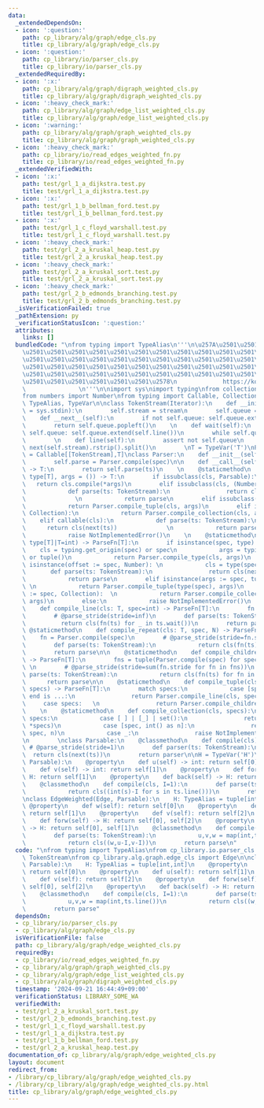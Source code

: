 ```yaml
---
data:
  _extendedDependsOn:
  - icon: ':question:'
    path: cp_library/alg/graph/edge_cls.py
    title: cp_library/alg/graph/edge_cls.py
  - icon: ':question:'
    path: cp_library/io/parser_cls.py
    title: cp_library/io/parser_cls.py
  _extendedRequiredBy:
  - icon: ':x:'
    path: cp_library/alg/graph/digraph_weighted_cls.py
    title: cp_library/alg/graph/digraph_weighted_cls.py
  - icon: ':heavy_check_mark:'
    path: cp_library/alg/graph/edge_list_weighted_cls.py
    title: cp_library/alg/graph/edge_list_weighted_cls.py
  - icon: ':warning:'
    path: cp_library/alg/graph/graph_weighted_cls.py
    title: cp_library/alg/graph/graph_weighted_cls.py
  - icon: ':heavy_check_mark:'
    path: cp_library/io/read_edges_weighted_fn.py
    title: cp_library/io/read_edges_weighted_fn.py
  _extendedVerifiedWith:
  - icon: ':x:'
    path: test/grl_1_a_dijkstra.test.py
    title: test/grl_1_a_dijkstra.test.py
  - icon: ':x:'
    path: test/grl_1_b_bellman_ford.test.py
    title: test/grl_1_b_bellman_ford.test.py
  - icon: ':x:'
    path: test/grl_1_c_floyd_warshall.test.py
    title: test/grl_1_c_floyd_warshall.test.py
  - icon: ':heavy_check_mark:'
    path: test/grl_2_a_kruskal_heap.test.py
    title: test/grl_2_a_kruskal_heap.test.py
  - icon: ':heavy_check_mark:'
    path: test/grl_2_a_kruskal_sort.test.py
    title: test/grl_2_a_kruskal_sort.test.py
  - icon: ':heavy_check_mark:'
    path: test/grl_2_b_edmonds_branching.test.py
    title: test/grl_2_b_edmonds_branching.test.py
  _isVerificationFailed: true
  _pathExtension: py
  _verificationStatusIcon: ':question:'
  attributes:
    links: []
  bundledCode: "\nfrom typing import TypeAlias\n'''\n\u257A\u2501\u2501\u2501\u2501\
    \u2501\u2501\u2501\u2501\u2501\u2501\u2501\u2501\u2501\u2501\u2501\u2501\u2501\
    \u2501\u2501\u2501\u2501\u2501\u2501\u2501\u2501\u2501\u2501\u2501\u2501\u2501\
    \u2501\u2501\u2501\u2501\u2501\u2501\u2501\u2501\u2501\u2501\u2501\u2501\u2501\
    \u2501\u2501\u2501\u2501\u2501\u2501\u2501\u2501\u2501\u2501\u2501\u2501\u2501\
    \u2501\u2501\u2501\u2501\u2501\u2501\u2578\n             https://kobejean.github.io/cp-library\
    \               \n'''\n\nimport sys\nimport typing\nfrom collections import deque\n\
    from numbers import Number\nfrom typing import Callable, Collection, Iterator,\
    \ TypeAlias, TypeVar\n\nclass TokenStream(Iterator):\n    def __init__(self, stream\
    \ = sys.stdin):\n        self.stream = stream\n        self.queue = deque()\n\n\
    \    def __next__(self):\n        if not self.queue: self.queue.extend(self.line())\n\
    \        return self.queue.popleft()\n    \n    def wait(self):\n        if not\
    \ self.queue: self.queue.extend(self.line())\n        while self.queue: yield\n\
    \        \n    def line(self):\n        assert not self.queue\n        return\
    \ next(self.stream).rstrip().split()\n        \nT = TypeVar('T')\nParseFn: TypeAlias\
    \ = Callable[[TokenStream],T]\nclass Parser:\n    def __init__(self, spec: type[T]|T):\n\
    \        self.parse = Parser.compile(spec)\n\n    def __call__(self, ts: TokenStream)\
    \ -> T:\n        return self.parse(ts)\n    \n    @staticmethod\n    def compile_type(cls:\
    \ type[T], args = ()) -> T:\n        if issubclass(cls, Parsable):\n         \
    \   return cls.compile(*args)\n        elif issubclass(cls, (Number, str)):\n\
    \            def parse(ts: TokenStream):\n                return cls(next(ts))\
    \              \n            return parse\n        elif issubclass(cls, tuple):\n\
    \            return Parser.compile_tuple(cls, args)\n        elif issubclass(cls,\
    \ Collection):\n            return Parser.compile_collection(cls, args)\n    \
    \    elif callable(cls):\n            def parse(ts: TokenStream):\n          \
    \      return cls(next(ts))              \n            return parse\n        else:\n\
    \            raise NotImplementedError()\n    \n    @staticmethod\n    def compile(spec:\
    \ type[T]|T=int) -> ParseFn[T]:\n        if isinstance(spec, type):\n        \
    \    cls = typing.get_origin(spec) or spec\n            args = typing.get_args(spec)\
    \ or tuple()\n            return Parser.compile_type(cls, args)\n        elif\
    \ isinstance(offset := spec, Number): \n            cls = type(spec)  \n     \
    \       def parse(ts: TokenStream):\n                return cls(next(ts)) + offset\n\
    \            return parse\n        elif isinstance(args := spec, tuple):     \
    \ \n            return Parser.compile_tuple(type(spec), args)\n        elif isinstance(args\
    \ := spec, Collection):  \n            return Parser.compile_collection(type(spec),\
    \ args)\n        else:\n            raise NotImplementedError()\n    \n    @staticmethod\n\
    \    def compile_line(cls: T, spec=int) -> ParseFn[T]:\n        fn = Parser.compile(spec)\n\
    \        # @parse_stride(stride=inf)\n        def parse(ts: TokenStream):\n  \
    \          return cls(fn(ts) for _ in ts.wait())\n        return parse\n\n   \
    \ @staticmethod\n    def compile_repeat(cls: T, spec, N) -> ParseFn[T]:\n    \
    \    fn = Parser.compile(spec)\n        # @parse_stride(stride=fn.stride*N)\n\
    \        def parse(ts: TokenStream):\n            return cls(fn(ts) for _ in range(N))\n\
    \        return parse\n\n    @staticmethod\n    def compile_children(cls: T, specs)\
    \ -> ParseFn[T]:\n        fns = tuple(Parser.compile(spec) for spec in specs)\
    \ \n        # @parse_stride(stride=sum(fn.stride for fn in fns))\n        def\
    \ parse(ts: TokenStream):\n            return cls(fn(ts) for fn in fns)  \n  \
    \      return parse\n\n    @staticmethod\n    def compile_tuple(cls: type[T],\
    \ specs) -> ParseFn[T]:\n        match specs:\n            case [spec, end] if\
    \ end is ...:\n                return Parser.compile_line(cls, spec)\n       \
    \     case specs:   \n                return Parser.compile_children(cls, specs)\n\
    \    \n    @staticmethod\n    def compile_collection(cls, specs):\n        match\
    \ specs:\n            case [ ] | [_] | set():\n                return Parser.compile_line(cls,\
    \ *specs)\n            case [spec, int() as n]:\n                return Parser.compile_repeat(cls,\
    \ spec, n)\n            case _:\n                raise NotImplementedError()\n\
    \n        \nclass Parsable:\n    @classmethod\n    def compile(cls):\n       \
    \ # @parse_stride(stride=1)\n        def parser(ts: TokenStream):\n          \
    \  return cls(next(ts))\n        return parser\n\nH = TypeVar('H')\nclass Edge(tuple,\
    \ Parsable):\n    @property\n    def u(self) -> int: return self[0]\n    @property\n\
    \    def v(self) -> int: return self[1]\n    @property\n    def forw(self) ->\
    \ H: return self[1]\n    @property\n    def back(self) -> H: return self[0]\n\
    \    @classmethod\n    def compile(cls, I=1):\n        def parse(ts: TokenStream):\n\
    \            return cls((int(s)-I for s in ts.line()))\n        return parse\n\
    \nclass EdgeWeighted(Edge, Parsable):\n    H: TypeAlias = tuple[int,int]\n   \
    \ @property\n    def w(self): return self[0]\n    @property\n    def u(self):\
    \ return self[1]\n    @property\n    def v(self): return self[2]\n    @property\n\
    \    def forw(self) -> H: return self[0], self[2]\n    @property\n    def back(self)\
    \ -> H: return self[0], self[1]\n    @classmethod\n    def compile(cls, I=1):\n\
    \        def parse(ts: TokenStream):\n            u,v,w = map(int,ts.line())\n\
    \            return cls((w,u-I,v-I))\n        return parse\n"
  code: "\nfrom typing import TypeAlias\nfrom cp_library.io.parser_cls import Parsable,\
    \ TokenStream\nfrom cp_library.alg.graph.edge_cls import Edge\n\nclass EdgeWeighted(Edge,\
    \ Parsable):\n    H: TypeAlias = tuple[int,int]\n    @property\n    def w(self):\
    \ return self[0]\n    @property\n    def u(self): return self[1]\n    @property\n\
    \    def v(self): return self[2]\n    @property\n    def forw(self) -> H: return\
    \ self[0], self[2]\n    @property\n    def back(self) -> H: return self[0], self[1]\n\
    \    @classmethod\n    def compile(cls, I=1):\n        def parse(ts: TokenStream):\n\
    \            u,v,w = map(int,ts.line())\n            return cls((w,u-I,v-I))\n\
    \        return parse"
  dependsOn:
  - cp_library/io/parser_cls.py
  - cp_library/alg/graph/edge_cls.py
  isVerificationFile: false
  path: cp_library/alg/graph/edge_weighted_cls.py
  requiredBy:
  - cp_library/io/read_edges_weighted_fn.py
  - cp_library/alg/graph/graph_weighted_cls.py
  - cp_library/alg/graph/edge_list_weighted_cls.py
  - cp_library/alg/graph/digraph_weighted_cls.py
  timestamp: '2024-09-21 16:44:49+09:00'
  verificationStatus: LIBRARY_SOME_WA
  verifiedWith:
  - test/grl_2_a_kruskal_sort.test.py
  - test/grl_2_b_edmonds_branching.test.py
  - test/grl_1_c_floyd_warshall.test.py
  - test/grl_1_a_dijkstra.test.py
  - test/grl_1_b_bellman_ford.test.py
  - test/grl_2_a_kruskal_heap.test.py
documentation_of: cp_library/alg/graph/edge_weighted_cls.py
layout: document
redirect_from:
- /library/cp_library/alg/graph/edge_weighted_cls.py
- /library/cp_library/alg/graph/edge_weighted_cls.py.html
title: cp_library/alg/graph/edge_weighted_cls.py
---
```

